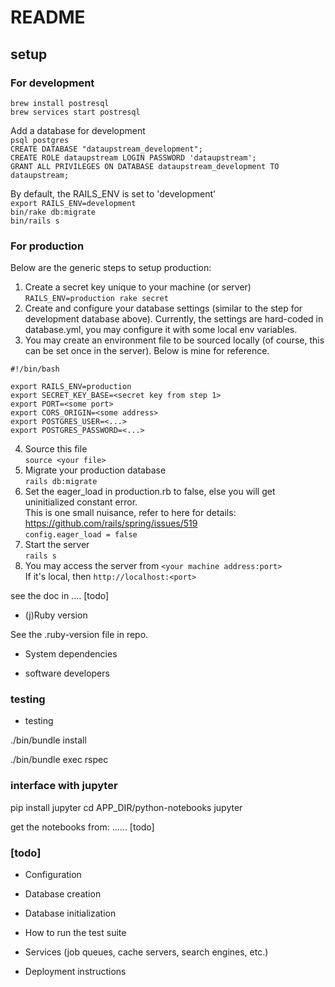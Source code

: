 # README

## setup

### For development
  
```brew install postresql```  
```brew services start postresql```  
  
Add a database for development  
```psql postgres```  
```CREATE DATABASE "dataupstream_development";```  
```CREATE ROLE dataupstream LOGIN PASSWORD 'dataupstream';```  
```GRANT ALL PRIVILEGES ON DATABASE dataupstream_development TO dataupstream;```  
  
By default, the RAILS_ENV is set to 'development'  
```export RAILS_ENV=development```  
```bin/rake db:migrate```  
```bin/rails s```  
  
### For production
  
Below are the generic steps to setup production:  
1. Create a secret key unique to your machine (or server)  
```RAILS_ENV=production rake secret```  
2. Create and configure your database settings (similar to the step for development database above). Currently, the settings are hard-coded in database.yml, you may configure it with some local env variables.  
3. You may create an environment file to be sourced locally (of course, this can be set once in the server). Below is mine for reference.  
```
#!/bin/bash

export RAILS_ENV=production
export SECRET_KEY_BASE=<secret key from step 1>
export PORT=<some port>
export CORS_ORIGIN=<some address>
export POSTGRES_USER=<...>
export POSTGRES_PASSWORD=<...>
```
4. Source this file  
```source <your file>```
5. Migrate your production database  
```rails db:migrate```
6. Set the eager_load in production.rb to false, else you will get uninitialized constant error.    
This is one small nuisance, refer to here for details: https://github.com/rails/spring/issues/519  
```config.eager_load = false```
7. Start the server  
```rails s```
8. You may access the server from ```<your machine address:port>```  
If it's local, then ```http://localhost:<port>```

see the doc in .... [todo]

* (j)Ruby version

See the .ruby-version file in repo.

* System dependencies

* software developers

### testing

* testing

./bin/bundle install

./bin/bundle exec rspec

### interface with jupyter

pip install jupyter
cd APP_DIR/python-notebooks
jupyter

get the notebooks from: ...... [todo]

### [todo]

* Configuration

* Database creation

* Database initialization

* How to run the test suite

* Services (job queues, cache servers, search engines, etc.)

* Deployment instructions

